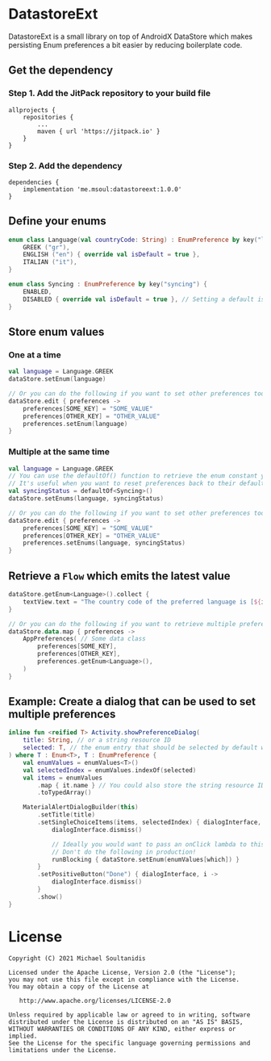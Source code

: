 # DatastoreExt

DatastoreExt is a small library on top of AndroidX DataStore which makes persisting Enum preferences a bit easier by reducing boilerplate code.


## Get the dependency
### Step 1. Add the JitPack repository to your build file
```
allprojects {
    repositories {
        ...
        maven { url 'https://jitpack.io' }
    }
}
```
### Step 2. Add the dependency
```
dependencies {
    implementation 'me.msoul:datastoreext:1.0.0'
}
```


## Define your enums

```kotlin
enum class Language(val countryCode: String) : EnumPreference by key("language") {
    GREEK ("gr"),
    ENGLISH ("en") { override val isDefault = true },
    ITALIAN ("it"),
}

enum class Syncing : EnumPreference by key("syncing") {
    ENABLED,
    DISABLED { override val isDefault = true }, // Setting a default is optional
}
```

## Store enum values

### One at a time

```kotlin
val language = Language.GREEK
dataStore.setEnum(language) 

// Or you can do the following if you want to set other preferences too at the same time
dataStore.edit { preferences ->
    preferences[SOME_KEY] = "SOME_VALUE"
    preferences[OTHER_KEY] = "OTHER_VALUE"
    preferences.setEnum(language)
}
```

### Multiple at the same time

```kotlin
val language = Language.GREEK
// You can use the defaultOf() function to retrieve the enum constant you have set as the default.
// It's useful when you want to reset preferences back to their default
val syncingStatus = defaultOf<Syncing>() 
dataStore.setEnums(language, syncingStatus) 

// Or you can do the following if you want to set other preferences too at the same time
dataStore.edit { preferences ->
    preferences[SOME_KEY] = "SOME_VALUE"
    preferences[OTHER_KEY] = "OTHER_VALUE"
    preferences.setEnums(language, syncingStatus)
}
```

## Retrieve a `Flow` which emits the latest value
```kotlin
dataStore.getEnum<Language>().collect {
    textView.text = "The country code of the preferred language is [${it.countryCode}]"
}

// Or you can do the following if you want to retrieve multiple preferences from the same flow
dataStore.data.map { preferences ->
    AppPreferences( // Some data class
        preferences[SOME_KEY],
        preferences[OTHER_KEY],
        preferences.getEnum<Language>(),
    )
}
```

## Example: Create a dialog that can be used to set multiple preferences
```kotlin
inline fun <reified T> Activity.showPreferenceDialog(
    title: String, // or a string resource ID
    selected: T, // the enum entry that should be selected by default when showing the dialog
) where T : Enum<T>, T : EnumPreference {
    val enumValues = enumValues<T>()
    val selectedIndex = enumValues.indexOf(selected)
    val items = enumValues
        .map { it.name } // You could also store the string resource ID of each enum entry inside via its constructor
        .toTypedArray()

    MaterialAlertDialogBuilder(this)
        .setTitle(title)
        .setSingleChoiceItems(items, selectedIndex) { dialogInterface, which ->
            dialogInterface.dismiss()

            // Ideally you would want to pass an onClick lambda to this function and handle this in the ViewModel
            // Don't do the following in production!
            runBlocking { dataStore.setEnum(enumValues[which]) }
        }
        .setPositiveButton("Done") { dialogInterface, i ->
            dialogInterface.dismiss()
        }
        .show()
}
```


# License
```
Copyright (C) 2021 Michael Soultanidis

Licensed under the Apache License, Version 2.0 (the "License");
you may not use this file except in compliance with the License.
You may obtain a copy of the License at

   http://www.apache.org/licenses/LICENSE-2.0

Unless required by applicable law or agreed to in writing, software
distributed under the License is distributed on an "AS IS" BASIS,
WITHOUT WARRANTIES OR CONDITIONS OF ANY KIND, either express or implied.
See the License for the specific language governing permissions and
limitations under the License.
```